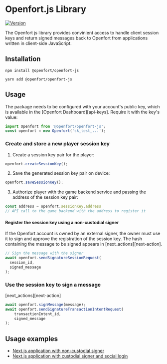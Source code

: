# Openfort.js Library

[![Version](https://img.shields.io/npm/v/@openfort/openfort-js.svg)](https://www.npmjs.org/package/@openfort/openfort-js)

The Openfort js library provides convinient access to handle client session keys and return signed messages back to Openfort from applications written in client-side JavaScript.

## Installation

```shell
npm install @openfort/openfort-js
```

```shell
yarn add @openfort/openfort-js
```

## Usage

The package needs to be configured with your account's public key, which is
available in the [Openfort Dashboard][api-keys]. Require it with the key's
value:

```js
import Openfort from '@openfort/openfort-js';
const openfort = new Openfort('sk_test_...');
```

### Create and store a new player session key

1. Create a session key pair for the player:

```typescript
openfort.createSessionKey();
```

2. Save the generated session key pair on device:

```typescript
openfort.saveSessionKey();
```

3. Authorize player with the game backend service and passing the address of the session key pair:

```typescript
const address = openfort.sessionKey.address
// API call to the game backend with the address to register it
```

#### Register the session key using a non-custodial signer

If the Openfort account is owned by an external signer, the owner must use it to sign and approve the registration of the session key. The hash containing the message to be signed appears in [next_actions][next-action]. 

```typescript
// Sign the message with the signer
await openfort.sendSignatureSessionRequest(
  session_id,
  signed_message
);
```

### Use the session key to sign a message

[next_actions][next-action]

```typescript
await openfort.signMessage(message);
await openfort.sendSignatureTransactionIntentRequest(
    transactionIntent_id,
    signed_message
);
```

## Usage examples
- [Next.js application with non-custodial signer](https://github.com/openfort-xyz/samples/tree/main/rainbow-ssv-nextjs)
- [Next.js application with custodial signer and social login](https://github.com/openfort-xyz/samples/tree/main/ssv-social-nextjs)



<!--
# vim: set tw=79:
-->
